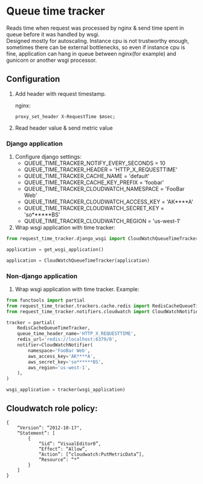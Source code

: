 # Queue time tracker
Reads time when request was processed by nginx & send time spent in queue before it was handled by wsgi.  
Designed mostly for autoscaling. Instance cpu is not trustworthy enough, sometimes there can be external bottlenecks, 
so even if instance cpu is fine, application can hang in queue between nginx(for example) and gunicorn or another wsgi processor.  

## Configuration
1. Add header with request timestamp.

   nginx:
    ```
   proxy_set_header X-RequestTime $msec;
   ```

2. Read header value & send metric value

### Django application
1. Configure django settings:
   - QUEUE_TIME_TRACKER_NOTIFY_EVERY_SECONDS = 10
   - QUEUE_TIME_TRACKER_HEADER = 'HTTP_X_REQUESTTIME'
   - QUEUE_TIME_TRACKER_CACHE_NAME = 'default'
   - QUEUE_TIME_TRACKER_CACHE_KEY_PREFIX = 'foobar'
   - QUEUE_TIME_TRACKER_CLOUDWATCH_NAMESPACE = 'FooBar Web'
   - QUEUE_TIME_TRACKER_CLOUDWATCH_ACCESS_KEY = 'AK****A'
   - QUEUE_TIME_TRACKER_CLOUDWATCH_SECRET_KEY = 'so******BS'
   - QUEUE_TIME_TRACKER_CLOUDWATCH_REGION = 'us-west-1'
2. Wrap wsgi application with time tracker:
```python
from request_time_tracker.django_wsgi import CloudWatchQueueTimeTracker

application = get_wsgi_application()

application = CloudWatchQueueTimeTracker(application)
```

### Non-django application
1. Wrap wsgi application with time tracker. Example:
```python
from functools import partial
from request_time_tracker.trackers.cache.redis import RedisCacheQueueTimeTracker
from request_time_tracker.notifiers.cloudwatch import CloudWatchNotifier

tracker = partial(
    RedisCacheQueueTimeTracker, 
    queue_time_header_name='HTTP_X_REQUESTTIME',
    redis_url='redis://localhost:6379/0',
    notifier=CloudWatchNotifier(
        namespace='FooBar Web',
        aws_access_key='AK****A',
        aws_secret_key='so******BS',
        aws_region='us-west-1',
    ),
)

wsgi_application = tracker(wsgi_application)
```


## Cloudwatch role policy:
```
{
    “Version”: “2012-10-17",
    “Statement”: [
        {
            “Sid”: “VisualEditor0”,
            “Effect”: “Allow”,
            “Action”: [“cloudwatch:PutMetricData”],
            “Resource”: “*”
        }
    ]
}
```